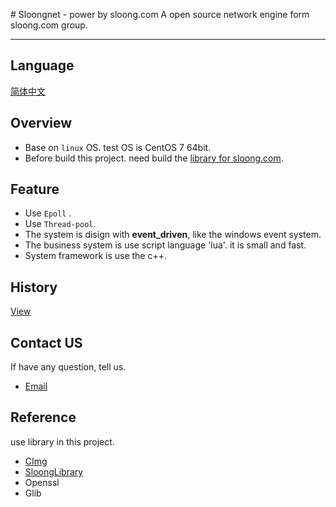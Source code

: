 ﻿﻿# Sloongnet - power by sloong.comA open source network engine form sloong.com group.***## Language [简体中文](https://github.com/soaringloong/sloongnet/blob/develop/README_CN.md)## Overview* Base on `linux` OS. test OS is CentOS 7 64bit.* Before build this project. need build the [library for sloong.com](https://git.sloong.com/app/library).## Feature* Use `Epoll` .* Use `Thread-pool`.* The system is disign with __event_driven__, like the windows event system.* The business system is use script language 'lua'. it is small and fast. * System framework is use the c++.## History[View](https://git.sloong.com/public/sloongnet/src/master/ChangeLog.md)## Contact USIf have any question, tell us.* [Email](wcb@sloong.com)## Referenceuse library in this project.* [CImg](https://git.sloong.com/wcb/CImg) * [SloongLibrary](https://git.sloong.com/app/library)* Openssl* Glib